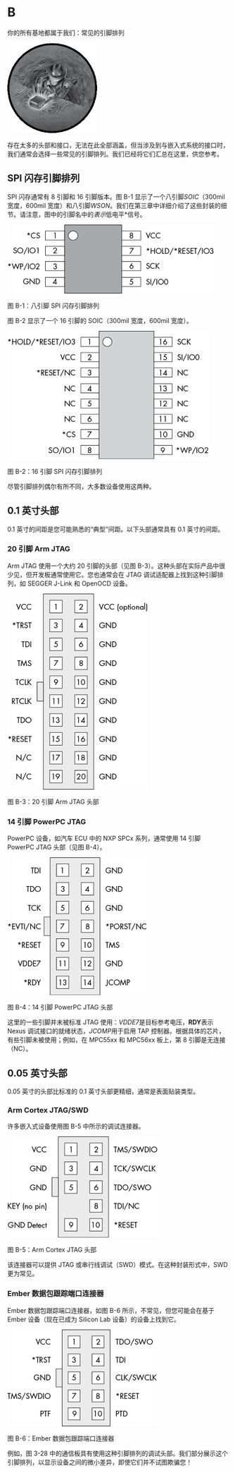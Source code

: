 # B

你的所有基地都属于我们：常见的引脚排列

![](img/chapterart.png)

存在太多的头部和接口，无法在此全部涵盖，但当涉及到与嵌入式系统的接口时，我们通常会选择一些常见的引脚排列。我们已经将它们汇总在这里，供您参考。

## SPI 闪存引脚排列

SPI 闪存通常有 8 引脚和 16 引脚版本。图 B-1 显示了一个八引脚*SOIC*（300mil 宽度，600mil 宽度）和八引脚*WSON*。我们在第三章中详细介绍了这些封装的细节。请注意，图中的引脚名中的*表示*低电平*信号。

![fbb001](img/fbb001.png)

图 B-1：八引脚 SPI 闪存引脚排列

图 B-2 显示了一个 16 引脚的 SOIC（300mil 宽度，600mil 宽度）。

![fbb002](img/fbb002.png)

图 B-2：16 引脚 SPI 闪存引脚排列

尽管引脚排列偶尔有所不同，大多数设备使用这两种。

## 0.1 英寸头部

0.1 英寸的间距是您可能熟悉的“典型”间距。以下头部通常具有 0.1 英寸的间距。

### 20 引脚 Arm JTAG

Arm JTAG 使用一个大约 20 引脚的头部（见图 B-3）。这种头部在实际产品中很少见，但开发板通常使用它。您也通常会在 JTAG 调试适配器上找到这种引脚排列，如 SEGGER J-Link 和 OpenOCD 设备。

![fbb003](img/fbb003.png)

图 B-3：20 引脚 Arm JTAG 头部

### 14 引脚 PowerPC JTAG

PowerPC 设备，如汽车 ECU 中的 NXP SPCx 系列，通常使用 14 引脚 PowerPC JTAG 头部（见图 B-4）。

![fbb004](img/fbb004.png)

图 B-4：14 引脚 PowerPC JTAG 头部

这里的一些引脚并未被标准 JTAG 使用：*VDDE7*是目标参考电压，**RDY**表示 Nexus 调试接口的就绪状态，*JCOMP*用于启用 TAP 控制器。根据具体的芯片，有些引脚未被使用；例如，在 MPC55xx 和 MPC56xx 板上，第 8 引脚是无连接（NC）。

## 0.05 英寸头部

0.05 英寸的头部比标准的 0.1 英寸头部更精细，通常是表面贴装类型。

### Arm Cortex JTAG/SWD

许多嵌入式设备使用图 B-5 中所示的调试连接器。

![fbb005](img/fbb005.png)

图 B-5：Arm Cortex JTAG 头部

该连接器可以提供 JTAG 或串行线调试（SWD）模式。在这种封装形式中，SWD 更为常见。

### Ember 数据包跟踪端口连接器

Ember 数据包跟踪端口连接器，如图 B-6 所示，不常见，但您可能会在基于 Ember 设备（现在已成为 Silicon Lab 设备）的设备上找到它。

![fbb006](img/fbb006.png)

图 B-6：Ember 数据包跟踪端口连接器

例如，图 3-28 中的通信板具有使用这种引脚排列的调试头部。我们部分展示这个引脚排列，以显示设备之间的微小差异，即使它们并不试图欺骗您！
